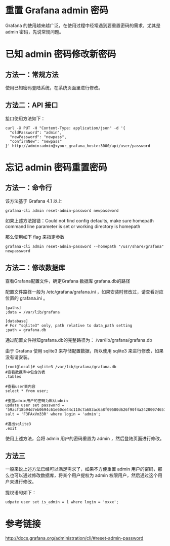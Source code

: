 # 重置 Grafana admin 密码

Grafana 的使用越来越广泛，在使用过程中经常遇到要重置密码的需求，尤其是 admin 密码，先说常规问题。

# 已知 admin 密码修改新密码

## 方法一：常规方法
使用已知密码登陆系统，在系统页面里进行修改。

## 方法二：API 接口

接口使用方法如下：
```
curl -X PUT -H "Content-Type: application/json" -d '{
  "oldPassword": "admin",
  "newPassword": "newpass",
  "confirmNew": "newpass"
}' http://admin:admin@<your_grafana_host>:3000/api/user/password
```


# 忘记 admin 密码重置密码

## 方法一：命令行

该方法基于 Grafana 4.1 以上
```
grafana-cli admin reset-admin-password newpassword
```

如果上述方法报错：Could not find config defaults, make sure homepath command line parameter is set or working directory is homepath

那么使用如下 flag 来指定参数

```
grafana-cli admin reset-admin-password --homepath "/usr/share/grafana" newpassword

```


## 方法二：修改数据库

查看Grafana配置文件，确定Grafana 数据库 grafana.db的路径

配置文件路径一般为 /etc/grafana/grafana.ini ，如果安装时修改过，请查看对应位置的 grafana.ini  。

```
[paths]
;data = /var/lib/grafana

[database]
# For "sqlite3" only, path relative to data_path setting
;path = grafana.db
```
通过配置文件得知grafana.db的完整路径为： /var/lib/grafana/grafana.db

由于 Grafana 使用 sqlite3 来存储配置数据，所以使用 sqlite3 来进行修改，如果没有请安装。


```
[root@local]# sqlite3 /var/lib/grafana/grafana.db
#查看数据库中包含的表
.tables

#查看user表内容
select * from user;

#重置admin用户的密码为默认admin
update user set password = '59acf18b94d7eb0694c61e60ce44c110c7a683ac6a8f09580d626f90f4a242000746579358d77dd9e570e83fa24faa88a8a6', salt = 'F3FAxVm33R' where login = 'admin';

#退出sqlite3
.exit
```

使用上述方法，会将 admin 用户的密码重置为 admin ，然后登陆页面进行修改。

## 方法三

一般来说上述方法已经可以满足需求了，如果不方便重置 admin 用户的密码，那么也可以通过修改数据库，将某个用户提权为 admin 权限用户，然后通过这个用户来进行修改。

提权语句如下：

```
udpate user set is_admin = 1 where login = 'xxxx';
```


# 参考链接

http://docs.grafana.org/administration/cli/#reset-admin-password